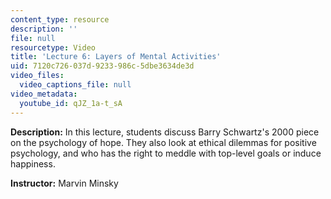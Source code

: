 ```yaml
---
content_type: resource
description: ''
file: null
resourcetype: Video
title: 'Lecture 6: Layers of Mental Activities'
uid: 7120c726-037d-9233-986c-5dbe3634de3d
video_files:
  video_captions_file: null
video_metadata:
  youtube_id: qJZ_1a-t_sA
---
```


**Description:** In this lecture, students discuss Barry Schwartz's 2000 piece on the psychology of hope. They also look at ethical dilemmas for positive psychology, and who has the right to meddle with top-level goals or induce happiness.

**Instructor:** Marvin Minsky